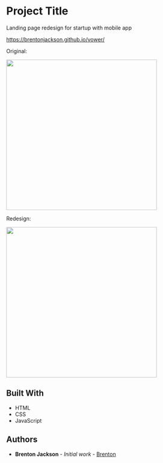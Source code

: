 # Project Title

Landing page redesign for startup with mobile app

https://brentonjackson.github.io/vower/

Original:

<img src="original.gif" width=400px>

Redesign:

<img src="redesign.gif" width=400px><br>


## Built With

* HTML
* CSS
* JavaScript



## Authors

* **Brenton Jackson** - *Initial work* - [Brenton](https://github.com/brentonjackson)



